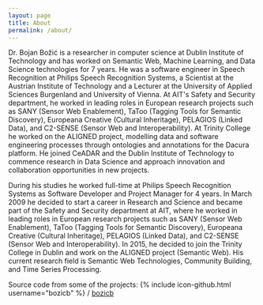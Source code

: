 ```yaml
---
layout: page
title: About
permalink: /about/
---
```


Dr. Bojan Božić is a researcher in computer science at Dublin Institute of Technology and has worked on Semantic Web, Machine Learning, and Data 
Science technologies for 7 years. He was a software engineer in Speech Recognition at Philips Speech Recognition Systems, a Scientist at the 
Austrian Institute of Technology and a Lecturer at the University of Applied Sciences Burgenland and University of Vienna. At AIT's Safety and 
Security department, he worked in leading roles in European research projects such as SANY (Sensor Web Enablement), TaToo (Tagging Tools for 
Semantic Discovery), Europeana Creative (Cultural Inheritage), PELAGIOS (Linked Data), and C2-SENSE (Sensor Web and Interoperability). At Trinity 
College he worked on the ALIGNED project, modelling data and software engineering processes through ontologies and annotations for the Dacura 
platform. He joined CeADAR and the Dublin Institute of Technology to commence research in Data Science and approach innovation and collaboration 
opportunities in new projects.

During his studies he worked full-time at Philips Speech Recognition Systems as Software Developer and Project Manager for 4 years. In March 2009 
he decided to start a career in Research and Science and became part of the Safety and Security department at AIT, where he worked in leading roles 
in European research projects such as SANY (Sensor Web Enablement), TaToo (Tagging Tools for Semantic Discovery), Europeana Creative (Cultural 
Inheritage), PELAGIOS (Linked Data), and C2-SENSE (Sensor Web and Interoperability). In 2015, he decided to join the Trinity College in Dublin and 
work on the ALIGNED project (Semantic Web). His current research field is Semantic Web Technologies, Community Building, and Time Series Processing. 

Source code from some of the projects:
{% include icon-github.html username="bozicb" %} /
[bozicb](https://github.com/bozicb)
